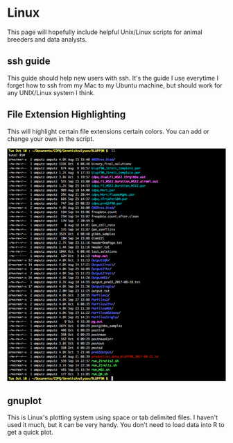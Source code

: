 # Linux

This page will hopefully include helpful Unix/Linux scripts for 
animal breeders and data analysts. 

## ssh guide

This guide should help new users with ssh. It's the guide I use everytime I forget how to 
ssh from my Mac to my Ubuntu machine, but should work for any UNIX/Linux system I think. 

## File Extension Highlighting

This will highlight certain file extensions certain colors. You can add or change your own in the script. 

![](/Screenshots/dir_colors_screenshot.png)

## gnuplot

This is Linux's plotting system using space or tab delimited files. I haven't used it much, but it can be very handy. You don't need to load data into R to get a quick plot. 




